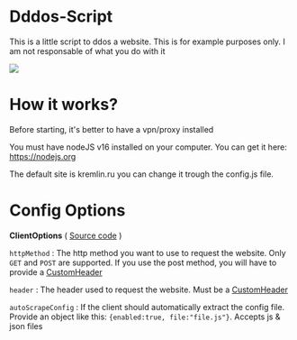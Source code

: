 # Dddos-Script
This is a little script to ddos a website. This is for example purposes only. I am not responsable of what you do with it


![](https://cdn.discordapp.com/attachments/892498825611202640/952160929498423327/unknown.png)

# How it works?

Before starting, it's better to have a vpn/proxy installed

You must have nodeJS v16 installed on your computer. You can get it here: https://nodejs.org

The default site is kremlin.ru you can change it trough the config.js file. 

# Config Options

**ClientOptions** ( [Source code](https://github.com/pauldb09/Dddos-Example/blob/main/constants/ClientOptions.js) )

`httpMethod` : The http method you want to use to request the website. Only `GET` and `POST` are supported. If you use the post method, you will have to provide a [CustomHeader](https://github.com/pauldb09/Dddos-Example/blob/main/constants/CustomHeader.js)

`header` : The header used to request the website. Must be a [CustomHeader](https://github.com/pauldb09/Dddos-Example/blob/main/constants/CustomHeader.js)

`autoScrapeConfig` : If the client should automatically extract the config file. Provide an object like this: `{enabled:true, file:"file.js"}`. Accepts js & json files

